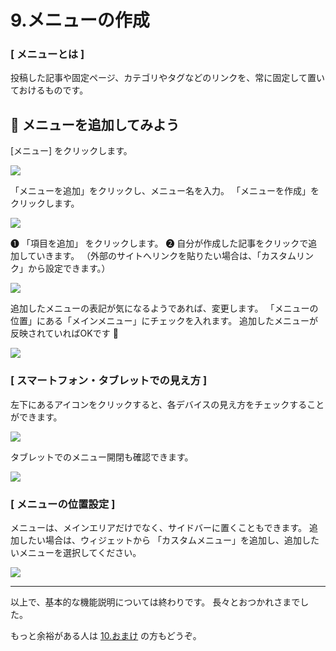 # 9.メニューの作成

### [ メニューとは ]
投稿した記事や固定ページ、カテゴリやタグなどのリンクを、常に固定して置いておけるものです。

## :art: メニューを追加してみよう

[メニュー] をクリックします。

![](https://i.imgur.com/Z3Jyou2.png)

「メニューを追加」をクリックし、メニュー名を入力。
「メニューを作成」をクリックします。

![](https://i.imgur.com/ROLXO8Z.png)

&#10102; 「項目を追加」 をクリックします。
&#10103;  自分が作成した記事をクリックで追加していきます。
（外部のサイトへリンクを貼りたい場合は、「カスタムリンク」から設定できます。）

![](https://i.imgur.com/RvSgHul.png)

追加したメニューの表記が気になるようであれば、変更します。
「メニューの位置」にある「メインメニュー」にチェックを入れます。
追加したメニューが反映されていればOKです :tada: 

![](https://i.imgur.com/sIka7HW.png)


### [ スマートフォン・タブレットでの見え方 ]

左下にあるアイコンをクリックすると、各デバイスの見え方をチェックすることができます。

![](https://i.imgur.com/kj68X7i.png)

タブレットでのメニュー開閉も確認できます。

![](https://i.imgur.com/7oy9D9P.png)


### [ メニューの位置設定 ]

メニューは、メインエリアだけでなく、サイドバーに置くこともできます。
追加したい場合は、ウィジェットから 「カスタムメニュー」を追加し、追加したいメニューを選択してください。

![](https://i.imgur.com/tvAaDEn.png)


---

以上で、基本的な機能説明については終わりです。
長々とおつかれさまでした。

もっと余裕がある人は [10.おまけ](./hands_on_10.md) の方もどうぞ。